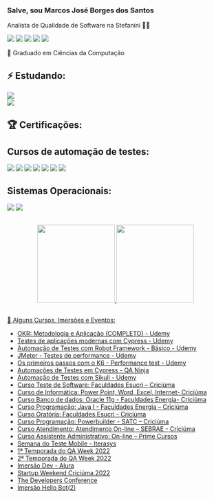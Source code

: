 <!--
**marcosjsantos/marcosjsantos** is a ✨ _special_ ✨ repository because its `README.md` (this file) appears on your GitHub profile.

Here are some ideas to get you started:

- 🔭 I’m currently working on ...
- 🌱 I’m currently learning ...
- 👯 I’m looking to collaborate on ...
- 🤔 I’m looking for help with ...
- 💬 Ask me about ...
- 📫 How to reach me: ...
- 😄 Pronouns: ...
- ⚡ Fun fact: ...
-->


### Salve, sou Marcos José Borges dos Santos
Analista de Qualidade de Software na Stefanini 🐞💼

<div> 
 <a href="https://www.linkedin.com/in/marcos-jos%C3%A9-borges-dos-santos-6a7b4a8/" target="_blank"><img src="https://img.shields.io/badge/-LinkedIn-%230077B5?style=for-the-badge&logo=linkedin&logoColor=white" target="_blank"></a> 
 <a href="marcosjsantos#9748" target="_blank"><img src="https://img.shields.io/badge/Discord-7289DA?style=for-the-badge&logo=discord&logoColor=white" target="_blank"></a>
 <a href="https://t.me/marcosjbsantos" target="_blank"><img src="https://img.shields.io/badge/Telegram-2CA5E0?style=for-the-badge&logo=telegram&logoColor=white" target="_blank"></a>
  <a href="" target="_blank"><img src="https://img.shields.io/badge/-Instagram-%23E4405F?style=for-the-badge&logo=instagram&logoColor=white" target="_blank"></a>
  <a href = "mailto:marcosjsantosmjs@gmail.com"><img src="https://img.shields.io/badge/-Gmail-%23333?style=for-the-badge&logo=gmail&logoColor=white" target="_blank"></a> 
</div>


📜 Graduado em Ciências da Computação

## ⚡ Estudando:
<p>
<img src=https://img.shields.io/badge/-CTFL%20-%23525252.svg?style=flat%20> <br>
<img src=https://img.shields.io/badge/-Cypress%20-%23525252.svg?style=flat&logo=cypress&logoColor=red&>
</p>


## 🏆 Certificações:


## Cursos de automação de testes:

<p>
  <img src=https://img.shields.io/badge/-Cypress%20-%23525252.svg?style=flat&logo=cypress&logoColor=red&>
  <img src=https://img.shields.io/badge/-Playwright%20-%23525252.svg?style=flat&logo=Playwright&logoColor=green&>
  <img src=https://img.shields.io/badge/-Sikuli%20-%23525252.svg?style=flat&logo=sikuli&logoColor=red&>
  <img src=https://img.shields.io/badge/-K6%20-%23525252.svg?style=flat&logo=k6&logoColor=purple&>
  <img src=https://img.shields.io/badge/-Jmeter%20-%23525252.svg?style=flat&logo=jmeter&logoColor=red&>
  <img src=https://img.shields.io/badge/Robot%20Framework%20-%23525252.svg?style=flat&logo=robot-framework&logoColor=white>
  <img src=https://img.shields.io/badge/-Selenium%20-%23525252.svg?style=flat&logo=selenium&logoColor=red&>

 </p>
 
 ## Sistemas Operacionais:

<p>
  <img src=https://img.shields.io/badge/-Linux%20-%23525252.svg?style=flat&logo=linux&logoColor=white&>
  <img src=https://img.shields.io/badge/-Windows%20-%23525252.svg?style=flat&logo=Windows&>
</p>
 
 ##
<div align="center">
  <a href="https://github.com/jessicaespindola">
  <img height="180em" src="https://github-readme-stats.vercel.app/api?username=jessicaespindola&show_icons=true&theme=dark&include_all_commits=true&count_private=true"/>
  <img height="180em" src="https://github-readme-stats.vercel.app/api/top-langs/?username=jessicaespindola&layout=compact&langs_count=7&theme=dark"/>
</div> 

##
  
📝 Alguns Cursos, Imersões e Eventos:

- OKR: Metodologia e Aplicação (COMPLETO) - Udemy
- Testes de aplicações modernas com Cypress - Udemy
- Automação de Testes com Robot Framework - Básico - Udemy
- JMeter - Testes de performance - Udemy
- Os primeiros passos com o K6 - Performance test - Udemy
- Automações de Testes em Cypress - QA Ninja
- Automação de Testes com Sikuli - Udemy
- Curso Teste de Software: Faculdades Esucri – Criciúma
- Curso de Informática: Power Point, Word, Excel, Internet- Criciúma
- Curso Banco de dados: Oracle 11g - Faculdades Energia- Criciúma
- Curso Programação: Java I - Faculdades Energia – Criciúma
- Curso Oratória: Faculdades Esucri - Criciúma
- Curso Programação: Powerbuilder - SATC – Criciúma
- Curso Atendimento: Atendimento On-line – SEBRAE - Criciúma
- Curso Assistente Administrativo: On-line – Prime Cursos
- Semana do Teste Mobile - Iterasys
- 1ª Temporada do QA Week 2022
- 2ª Temporada do QA Week 2022
- Imersão Dev - Alura
- Startup Weekend Criciúma 2022
- The Developers Conference
- Imersão Hello Bot(2)


